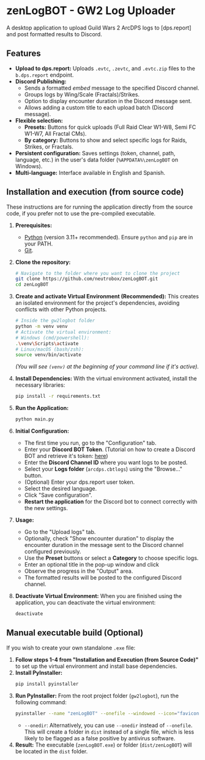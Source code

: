 # zenLogBOT - GW2 Log Uploader

A desktop application to upload Guild Wars 2 ArcDPS logs to [dps.report] and post formatted results to Discord.

## Features

*   **Upload to dps.report:** Uploads `.evtc`, `.zevtc`, and `.evtc.zip` files to the `b.dps.report` endpoint.
*   **Discord Publishing:**
    *   Sends a formatted *embed* message to the specified Discord channel.
    *   Groups logs by Wing/Scale (Fractals)/Strikes.
    *   Option to display encounter duration in the Discord message sent.
    *   Allows adding a custom title to each upload batch (Discord message).
*   **Flexible selection:**
    *   **Presets:** Buttons for quick uploads (Full Raid Clear W1-W8, Semi FC W1-W7, All Fractal CMs).
    *   **By category:** Buttons to show and select specific logs for Raids, Strikes, or Fractals.
*   **Persistent configuration:** Saves settings (token, channel, path, language, etc.) in the user's data folder (`%APPDATA%\zenLogBOT` on Windows).
*   **Multi-language:** Interface available in English and Spanish.

## Installation and execution (from source code)

These instructions are for running the application directly from the source code, if you prefer not to use the pre-compiled executable.

1.  **Prerequisites:**
    *   [Python](https://www.python.org/downloads/) (version 3.11+ recommended). Ensure `python` and `pip` are in your PATH.
    *   [Git](https://git-scm.com/downloads/).

2.  **Clone the repository:**
    ```bash
    # Navigate to the folder where you want to clone the project
    git clone https://github.com/neutrobox/zenLogBOT.git
    cd zenLogBOT
    ```

3.  **Create and activate Virtual Environment (Recommended):**
    This creates an isolated environment for the project's dependencies, avoiding conflicts with other Python projects.
    ```bash
    # Inside the gw2logbot folder
    python -m venv venv
    # Activate the virtual environment:
    # Windows (cmd/powershell):
    .\venv\Scripts\activate
    # Linux/macOS (bash/zsh):
    source venv/bin/activate
    ```
    *(You will see `(venv)` at the beginning of your command line if it's active).*

4.  **Install Dependencies:**
    With the virtual environment activated, install the necessary libraries:
    ```bash
    pip install -r requirements.txt
    ```

5.  **Run the Application:**
    ```bash
    python main.py
    ```

6.  **Initial Configuration:**
    *   The first time you run, go to the "Configuration" tab.
    *   Enter your **Discord BOT Token**. (Tutorial on how to create a Discord BOT and retrieve it's token: [here](https://github.com/reactiflux/discord-irc/wiki/Creating-a-discord-bot-&-getting-a-token))
    *   Enter the **Discord Channel ID** where you want logs to be posted.
    *   Select your **Logs folder** (`arcdps.cbtlogs`) using the "Browse..." button.
    *   (Optional) Enter your dps.report user token.
    *   Select the desired language.
    *   Click "Save configuration".
    *   **Restart the application** for the Discord bot to connect correctly with the new settings.

7.  **Usage:**
    *   Go to the "Upload logs" tab.
    *   Optionally, check "Show encounter duration" to display the encounter duration in the message sent to the Discord channel configured previously.
    *   Use the **Preset** buttons or select a **Category** to choose specific logs.
    *   Enter an optional title in the pop-up window and click 
    *   Observe the progress in the "Output" area.
    *   The formatted results will be posted to the configured Discord channel.

8.  **Deactivate Virtual Environment:**
    When you are finished using the application, you can deactivate the virtual environment:
    ```bash
    deactivate
    ```

## Manual executable build (Optional)

If you wish to create your own standalone `.exe` file:

1.  **Follow steps 1-4 from "Installation and Execution (from Source Code)"** to set up the virtual environment and install base dependencies.
2.  **Install PyInstaller:**
    ```bash
    pip install pyinstaller
    ```
3.  **Run PyInstaller:**
    From the root project folder (`gw2logbot`), run the following command:
    ```bash
    pyinstaller --name "zenLogBOT" --onefile --windowed --icon="favicon.ico" --add-data="data;data" main.py
    ```
    *   `--onedir`: Alternatively, you can use `--onedir` instead of `--onefile`. This will create a folder in `dist` instead of a single file, which is less likely to be flagged as a false positive by antivirus software.
4.  **Result:** The executable (`zenLogBOT.exe`) or folder (`dist/zenLogBOT`) will be located in the `dist` folder.